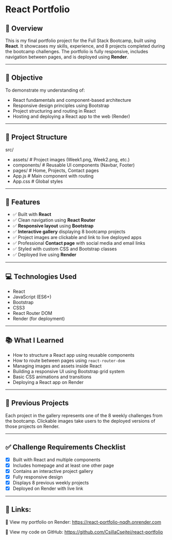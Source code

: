# React Portfolio

## 📌 Overview

This is my final portfolio project for the Full Stack Bootcamp, built using **React**. It showcases my skills, experience, and 8 projects completed during the bootcamp challenges. The portfolio is fully responsive, includes navigation between pages, and is deployed using **Render**.

---

## 🎯 Objective

To demonstrate my understanding of:

- React fundamentals and component-based architecture
- Responsive design principles using Bootstrap
- Project structuring and routing in React
- Hosting and deploying a React app to the web (Render)


---

## 📁 Project Structure

src/
- assets/ # Project images (Week1.png, Week2.png, etc.)
- components/ # Reusable UI components (Navbar, Footer)
- pages/ # Home, Projects, Contact pages
- App.js # Main component with routing
- App.css # Global styles

---

## 🧩 Features

- ✅ Built with **React**
- ✅ Clean navigation using **React Router**
- ✅ **Responsive layout** using **Bootstrap**
- ✅ **Interactive gallery** displaying 8 bootcamp projects
- ✅ Project images are clickable and link to live deployed apps
- ✅ Professional **Contact page** with social media and email links
- ✅ Styled with custom CSS and Bootstrap classes
- ✅ Deployed live using **Render**

---

## 💻 Technologies Used

- React
- JavaScript (ES6+)
- Bootstrap
- CSS3
- React Router DOM
- Render (for deployment)

---

## 📚 What I Learned

- How to structure a React app using reusable components
- How to route between pages using `react-router-dom`
- Managing images and assets inside React
- Building a responsive UI using Bootstrap grid system
- Basic CSS animations and transitions
- Deploying a React app on Render

---

## 📂 Previous Projects

Each project in the gallery represents one of the 8 weekly challenges from the bootcamp. 
Clickable images take users to the deployed versions of those projects on Render.


---

## ✅ Challenge Requirements Checklist

- [x] Built with React and multiple components
- [x] Includes homepage and at least one other page
- [x] Contains an interactive project gallery
- [x] Fully responsive design
- [x] Displays 8 previous weekly projects
- [x] Deployed on Render with live link

---

## 🚀 Links:
 
🔗 View my portfolio on Render: https://react-portfolio-nqdh.onrender.com

🔗 View my code on GitHub: https://github.com/CsillaCsejtei/react-portfolio
